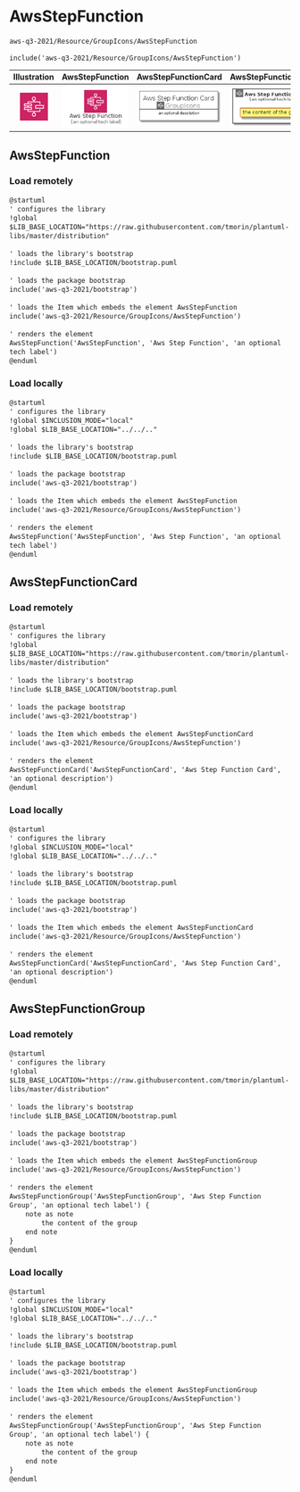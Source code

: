 # AwsStepFunction


```text
aws-q3-2021/Resource/GroupIcons/AwsStepFunction
```

```text
include('aws-q3-2021/Resource/GroupIcons/AwsStepFunction')
```



| Illustration | AwsStepFunction | AwsStepFunctionCard | AwsStepFunctionGroup |
| :---: | :---: | :---: | :---: |
| ![illustration for Illustration](../../../aws-q3-2021/Resource/GroupIcons/AwsStepFunction.png) | ![illustration for AwsStepFunction](../../../aws-q3-2021/Resource/GroupIcons/AwsStepFunction.Local.png) | ![illustration for AwsStepFunctionCard](../../../aws-q3-2021/Resource/GroupIcons/AwsStepFunctionCard.Local.png) | ![illustration for AwsStepFunctionGroup](../../../aws-q3-2021/Resource/GroupIcons/AwsStepFunctionGroup.Local.png) |




## AwsStepFunction

### Load remotely
```plantuml
@startuml
' configures the library
!global $LIB_BASE_LOCATION="https://raw.githubusercontent.com/tmorin/plantuml-libs/master/distribution"

' loads the library's bootstrap
!include $LIB_BASE_LOCATION/bootstrap.puml

' loads the package bootstrap
include('aws-q3-2021/bootstrap')

' loads the Item which embeds the element AwsStepFunction
include('aws-q3-2021/Resource/GroupIcons/AwsStepFunction')

' renders the element
AwsStepFunction('AwsStepFunction', 'Aws Step Function', 'an optional tech label')
@enduml
```

### Load locally
```plantuml
@startuml
' configures the library
!global $INCLUSION_MODE="local"
!global $LIB_BASE_LOCATION="../../.."

' loads the library's bootstrap
!include $LIB_BASE_LOCATION/bootstrap.puml

' loads the package bootstrap
include('aws-q3-2021/bootstrap')

' loads the Item which embeds the element AwsStepFunction
include('aws-q3-2021/Resource/GroupIcons/AwsStepFunction')

' renders the element
AwsStepFunction('AwsStepFunction', 'Aws Step Function', 'an optional tech label')
@enduml
```

## AwsStepFunctionCard

### Load remotely
```plantuml
@startuml
' configures the library
!global $LIB_BASE_LOCATION="https://raw.githubusercontent.com/tmorin/plantuml-libs/master/distribution"

' loads the library's bootstrap
!include $LIB_BASE_LOCATION/bootstrap.puml

' loads the package bootstrap
include('aws-q3-2021/bootstrap')

' loads the Item which embeds the element AwsStepFunctionCard
include('aws-q3-2021/Resource/GroupIcons/AwsStepFunction')

' renders the element
AwsStepFunctionCard('AwsStepFunctionCard', 'Aws Step Function Card', 'an optional description')
@enduml
```

### Load locally
```plantuml
@startuml
' configures the library
!global $INCLUSION_MODE="local"
!global $LIB_BASE_LOCATION="../../.."

' loads the library's bootstrap
!include $LIB_BASE_LOCATION/bootstrap.puml

' loads the package bootstrap
include('aws-q3-2021/bootstrap')

' loads the Item which embeds the element AwsStepFunctionCard
include('aws-q3-2021/Resource/GroupIcons/AwsStepFunction')

' renders the element
AwsStepFunctionCard('AwsStepFunctionCard', 'Aws Step Function Card', 'an optional description')
@enduml
```

## AwsStepFunctionGroup

### Load remotely
```plantuml
@startuml
' configures the library
!global $LIB_BASE_LOCATION="https://raw.githubusercontent.com/tmorin/plantuml-libs/master/distribution"

' loads the library's bootstrap
!include $LIB_BASE_LOCATION/bootstrap.puml

' loads the package bootstrap
include('aws-q3-2021/bootstrap')

' loads the Item which embeds the element AwsStepFunctionGroup
include('aws-q3-2021/Resource/GroupIcons/AwsStepFunction')

' renders the element
AwsStepFunctionGroup('AwsStepFunctionGroup', 'Aws Step Function Group', 'an optional tech label') {
    note as note
        the content of the group
    end note
}
@enduml
```

### Load locally
```plantuml
@startuml
' configures the library
!global $INCLUSION_MODE="local"
!global $LIB_BASE_LOCATION="../../.."

' loads the library's bootstrap
!include $LIB_BASE_LOCATION/bootstrap.puml

' loads the package bootstrap
include('aws-q3-2021/bootstrap')

' loads the Item which embeds the element AwsStepFunctionGroup
include('aws-q3-2021/Resource/GroupIcons/AwsStepFunction')

' renders the element
AwsStepFunctionGroup('AwsStepFunctionGroup', 'Aws Step Function Group', 'an optional tech label') {
    note as note
        the content of the group
    end note
}
@enduml
```

